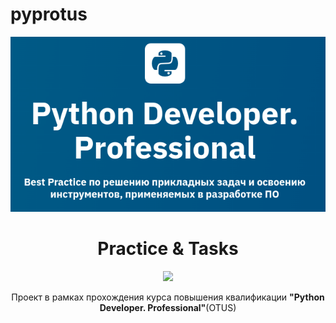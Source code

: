 # pyprotus
<p align="center"><img src="https://github.com/kd3821/pyprotus_tasks/blob/main/python_professional.png?raw=true"></p>

<h1 align="center">Practice & Tasks</h1>
<p align="center">

<img src="https://img.shields.io/badge/made_by-KD3821-lightyellow" >

<p align="center">Проект в рамках прохождения курса повышения квалификации <b>"Python Developer. Professional"</b>(OTUS)
</p>
